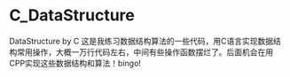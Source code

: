 # C_DataStructure
DataStructure by C
这是我练习数据结构算法的一些代码，用C语言实现数据结构常用操作，大概一万行代码左右，中间有些操作函数摆烂了。后面机会在用CPP实现这些数据结构和算法！bingo!
